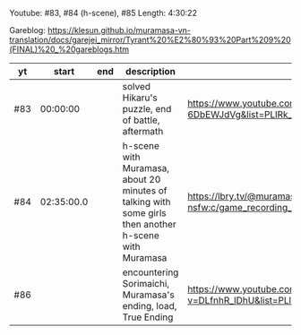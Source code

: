 Youtube: #83, #84 (h-scene), #85
Length: 4:30:22

Gareblog: https://klesun.github.io/muramasa-vn-translation/docs/garejei_mirror/Tyrant%20%E2%80%93%20Part%209%20(FINAL)%20_%20gareblogs.htm

| yt   | start      | end      | description                                                                                           | link
| ---- | ---        | ---      | --------------                                                                                        | ----------
| \#83 | 00:00:00   |          | solved Hikaru's puzzle, end of battle, aftermath                                                      | https://www.youtube.com/watch?v=I-6DbEWJdVg&list=PLlRk_Elz9MdaZRPMCMZyAXNt3bGAQMBJZ
| \#84 | 02:35:00.0 |          | h-scene with Muramasa, about 20 minutes of talking with some girls then another h-scene with Muramasa | https://lbry.tv/@muramasa-vn-translation-nsfw:c/game_recording_during_h_eng_hardsubbed:9
| \#86 |            |          | encountering Sorimaichi, Muramasa's ending, load, True Ending                                         | https://www.youtube.com/watch?v=DLfnhR_lDhU&list=PLlRk_Elz9MdaZRPMCMZyAXNt3bGAQMBJZ
   <!--   4:30:22 -->
   <!-- -01:10:42 -->
   <!-- =03:19:40 -->
